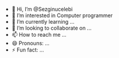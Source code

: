 - 👋 Hi, I’m @Sezginucelebi
- 👀 I’m interested in Computer programmer
- 🌱 I’m currently learning ...
- 💞️ I’m looking to collaborate on ...
- 📫 How to reach me ...
- 😄 Pronouns: ...
- ⚡ Fun fact: ...

<!---
Sezginucelebi/Sezginucelebi is a ✨ special ✨ repository because its `README.md` (this file) appears on your GitHub profile.
You can click the Preview link to take a look at your changes.
--->
